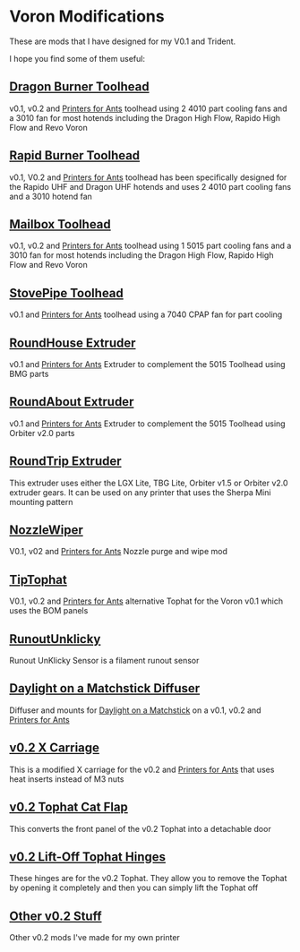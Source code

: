 # Voron Modifications

These are mods that I have designed for my V0.1 and Trident.

I hope you find some of them useful:

## [Dragon Burner Toolhead](V0/Dragon_Burner)

v0.1, v0.2 and  [Printers for Ants](https://3dprintersforants.com/) toolhead using 2 4010 part cooling fans and a 3010 fan for most hotends including the Dragon High Flow, Rapido High Flow and Revo Voron

## [Rapid Burner Toolhead](V0/Rapid_Burner)

v0.1, V0.2 and [Printers for Ants](https://3dprintersforants.com/) toolhead has been specifically designed for the Rapido UHF and Dragon UHF hotends and uses 2 4010 part cooling fans and a 3010 hotend fan

## [Mailbox Toolhead](V0/Mailbox)

v0.1, v0.2 and [Printers for Ants](https://3dprintersforants.com/) toolhead using 1 5015 part cooling fans and a 3010 fan for most hotends including the Dragon High Flow, Rapido High Flow and Revo Voron

## [StovePipe Toolhead](V0/StovePipe)

v0.1 and [Printers for Ants](https://3dprintersforants.com/) toolhead using a 7040 CPAP fan for part cooling

## [RoundHouse Extruder](general/RoundHouse)

v0.1  and [Printers for Ants](https://3dprintersforants.com/) Extruder to complement the 5015 Toolhead using BMG parts

## [RoundAbout Extruder](general/RoundAbout)

v0.1 and [Printers for Ants](https://3dprintersforants.com/) Extruder to complement the 5015 Toolhead using Orbiter v2.0 parts

## [RoundTrip Extruder](general/RoundTrip)

This extruder uses either the LGX Lite, TBG Lite, Orbiter v1.5 or Orbiter v2.0 extruder gears. It can be used on any printer that uses the Sherpa Mini mounting pattern

## [NozzleWiper](V0/NozzleWiper)

V0.1, v02 and [Printers for Ants](https://3dprintersforants.com/) Nozzle purge and wipe mod

## [TipTophat](V0/TipTophat)

V0.1, v0.2 and [Printers for Ants](https://3dprintersforants.com/) alternative Tophat for the Voron v0.1 which uses the BOM panels

## [RunoutUnklicky](general/RunoutUnklicky)

Runout UnKlicky Sensor is a filament runout sensor

## [Daylight on a Matchstick Diffuser](V0/Daylight_on_a_Matchstick)

Diffuser and mounts for [Daylight on a Matchstick](https://github.com/VoronDesign/Voron-Hardware/tree/master/Daylight) on a v0.1, v0.2 and [Printers for Ants](https://3dprintersforants.com/)

## [v0.2 X Carriage](/V0/XCarriage_v0_2)

This is a modified X carriage for the v0.2 and [Printers for Ants](https://3dprintersforants.com/) that uses heat inserts instead of M3 nuts

## [v0.2 Tophat Cat Flap](V0/Tophat_Cat_Flap)

This converts the front panel of the v0.2 Tophat into a detachable door

## [v0.2 Lift-Off Tophat Hinges](V0/Lift-Off_Tophat_Hinges/)

These hinges are for the v0.2 Tophat. They allow you to remove the Tophat by opening it completely and then you can simply lift the Tophat off

## [Other v0.2 Stuff](/V0/v0.2_Stuff)

Other v0.2 mods I've made for my own printer